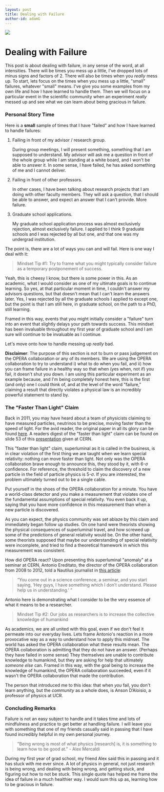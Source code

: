 ```yaml
---
layout: post
title: Dealing with Failure
author-id: adamG
---
```


![](Failure.png)

# Dealing with Failure

This post is about dealing with failure, in any sense of the word, at all intensities. There will be times you mess up a little, I've dropped lots of minus signs and factors of 2. There will also be times when you *really* mess up. To start, lets focus on the times when you mess up a little, "small" failures, whatever "small" means. I've give you some examples from my own life and how I have learned to handle them. Then we will focus on a particular event in the scientific community when an experiment *really* messed up and see what we can learn about being gracious in failure.

### Personal Story Time

Here is a **small** sample of times that I have "failed" and how I have learned to handle failures:

1. Failing in front of my advisor / research group.

   During group meetings, I will present something, something that I am supposed to understand. My advisor will ask me a question in front of the whole group while I am standing at a white board, and I won't be able to answer it. In some sense, I have failed, he has asked something of me and I cannot deliver. 

2. Failing in front of other professors. 

   In other cases, I have been talking about research projects that I am doing with other faculty members. They will ask a question, that I should be able to answer, and expect an answer that I can't provide. More failure. 

3. Graduate school applications. 

   My graduate school application process was almost exclusively rejection, almost exclusively failure. I applied to I think 9 graduate schools and I was rejected by all but one, and that one was my undergrad institution.

The point is, there are a lot of ways you can and will fail. Here is one way I deal with it:

> Mindset Tip #1: Try to frame what you might typically consider failure as a temporary postponement of success.

Yeah, this is cheesy I know, but there is some power in this. As an academic, what I would consider as one of my ultimate goals is to continue learning. So yes, at that particular moment in time, I couldn't answer my advisors questions, but that doesn't mean that I can't learn the answers later. Yes, I was rejected by all the graduate schools I applied to except one, but the point is that I am still here, in graduate school, on the path to a PhD, still learning.

Framed in this way, events that you might initially consider a "failure" turn into an event that slightly delays your path towards success. This mindset has been invaluable throughout my first year of graduate school and I am sure will continue to be invaluable as I continue.

Let's move onto how to handle messing up *really* bad. 

**Disclaimer**: The purpose of this section is not to burn or pass judgement on the OPERA collaboration or any of its members. We are using the OPERA collaboration to try to understand i) what to do when you fail, and ii) how you can frame failure in a healthy way so that when (yes when, not if) you fail, it doesn't shut you down. I am using this particular experiment as an example because, and I'm being completely honest here, this is the first (and only) one I could think of, and at the level of the word "failure," claiming a result that directly violates a physical law is an incredibly powerful statement to stand by.

### The "Faster Than Light" Claim

Back in 2011, you may have heard about a team of physicists claiming to have measured particles, neutrinos to be precise, moving faster than the speed of light. For the avid reader, the original paper in all its glory can be found [here](https://arxiv.org/abs/1109.4897). A readers digest of the "faster than light" claim can be found on slide 53 of this [presentation](https://indico.cern.ch/event/155620/) given at CERN. 

This "faster than light" claim, superluminal as it is called in the business, is in clear violation of the first thing we are taught when we learn special relativity: nothing can move faster than light. Not only was the OPERA collaboration brave enough to announce this, they stood by it, with 6-$\sigma$ confidence. For reference, the threshold to claim the discovery of a new particle in the field of particle physics is 5-$\sigma$. If you are interested, the problem ultimately turned out to be a single cable.

Put yourself in the shoes of the OPERA collaboration for a minute. You have a world-class detector and you make a measurement that violates one of the fundamental assumptions of special relativity. You even back it up, saying that you have more confidence in this measurement than when a new particle is discovered.

As you can expect, the physics community was set ablaze by this claim and immediately began follow up studies. On one hand were theorists showing the physical consequences of superluminal travel, and how screwed up some of the predictions of general relativity would be. On the other hand, some theorists supposed that maybe our understanding of special relativity were incomplete, and tried to find a theoretical framework in which this measurement was consistent. 

How did OPERA react? Upon presenting this superluminal "anomaly" at a seminar at CERN, Antonio Ereditato, the director of the OPERA collaboration from 2008 to 2012, told a Nautilus journalist in [this article](http://nautil.us/issue/24/error/the-data-that-threatened-to-break-physics):

> “You come out in a science conference, a seminar, and you start saying, ‘Hey guys, I have something which I don’t understand. Please help us in understanding.’ ”

Antonio here is demonstrating what I consider to be the very essence of what it means to be a researcher.

> Mindset Tip #2: Our jobs as researchers is to increase the collective knowledge of humankind

As academics, we are all united with this goal, even if we don't feel it permeate into our everyday lives. Lets frame Antonio's reaction in a more provocative way as a way to understand how to apply this midnset. The world has asked the OPERA collaboration what these results mean. The OPERA collaboration is admitting that they do not have an answer. (Perhaps they have failed in some sense) They themselves are unable to contribute knowledge to humankind, but they are asking for help that ultimately _someone else_ can. Framed in this way, with the goal being to increase the knowledge of humankind, the OPERA collaboration succeeded, even if it wasn't the OPERA collaboration that made the contribution.

The person that introduced me to this idea: that when _you_ fail, you don't learn anything, but the _community_ as a whole does, is Anson D’Aloisio, a professor of physics at UCR. 

### Concluding Remarks

Failure is not an easy subject to handle and it takes time and lots of mindfulness and practice to get better at handling failure. I will leave you with something that one of my friends casually said in passing that I have found incredibly helpful in my own personal journey.

> "Being wrong is most of what physics [research] is, it is something to learn how to be good at." - Alex Mercaldi

During my first year of grad school, my friend Alex said this in passing and it has stuck with me ever since. A lot of physics in general, not just research is being wrong, and dealing with being wrong, and getting stuck, and figuring out how to not be stuck. This single quote has helped me frame the idea of failure in a much healthier way. I would sum this up as, learning how to be gracious in failure.
